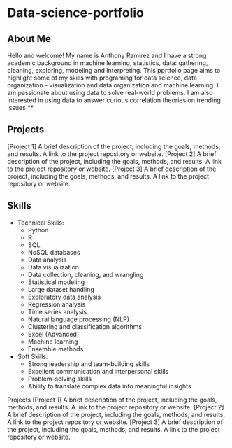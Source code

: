 # Data-science-portfolio
## About Me

Hello and welcome! My name is Anthony Ramirez and I have a strong academic background in machine learning, statistics, data: gathering, cleaning, exploring, modeling and interpreting. This pprtfolio page aims to highlight some of my skills with programing for data science, data organization - visualization and data organization and machine learning. 
I am passionate about using data to solve real-world problems.  I am also interested in using data to answer curious correlation theories on trending issues
**
## Projects
[Project 1]
A brief description of the project, including the goals, methods, and results.
A link to the project repository or website.
[Project 2]
A brief description of the project, including the goals, methods, and results.
A link to the project repository or website.
[Project 3]
A brief description of the project, including the goals, methods, and results.
A link to the project repository or website.


## Skills
* Technical Skills:
    * Python
    * R
    * SQL
    * NoSQL databases
    * Data analysis
    * Data visualization
    * Data collection, cleaning, and wrangling
    * Statistical modeling
    * Large dataset handling
    * Exploratory data analysis
    * Regression analysis
    * Time series analysis
    * Natural language processing (NLP)
    * Clustering and classification algorithms
    * Excel (Advanced)
    * Machine learning
    * Ensemble methods
 * Soft Skills:
    * Strong leadership and team-building skills
    * Excellent communication and interpersonal skills
    * Problem-solving skills
    * Ability to translate complex data into meaningful insights.

Projects
[Project 1]
A brief description of the project, including the goals, methods, and results.
A link to the project repository or website.
[Project 2]
A brief description of the project, including the goals, methods, and results.
A link to the project repository or website.
[Project 3]
A brief description of the project, including the goals, methods, and results.
A link to the project repository or website.
